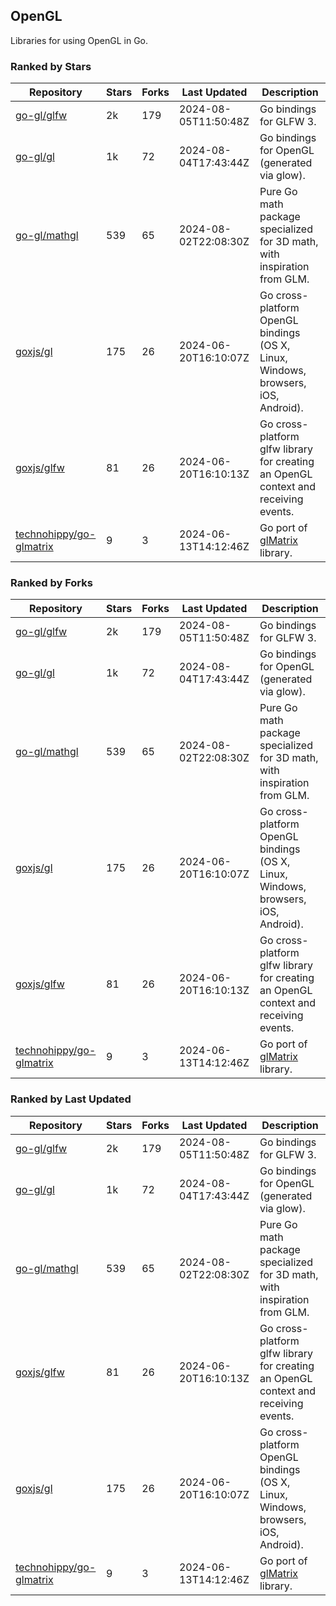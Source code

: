 ## OpenGL

Libraries for using OpenGL in Go.

### Ranked by Stars

| Repository | Stars | Forks | Last Updated | Description | 
|------------|-------|-------|--------------|-------------|
| [go-gl/glfw](https://github.com/go-gl/glfw) | 2k | 179 | 2024-08-05T11:50:48Z |  Go bindings for GLFW 3. |
| [go-gl/gl](https://github.com/go-gl/gl) | 1k | 72 | 2024-08-04T17:43:44Z |  Go bindings for OpenGL (generated via glow). |
| [go-gl/mathgl](https://github.com/go-gl/mathgl) | 539 | 65 | 2024-08-02T22:08:30Z |  Pure Go math package specialized for 3D math, with inspiration from GLM. |
| [goxjs/gl](https://github.com/goxjs/gl) | 175 | 26 | 2024-06-20T16:10:07Z |  Go cross-platform OpenGL bindings (OS X, Linux, Windows, browsers, iOS, Android). |
| [goxjs/glfw](https://github.com/goxjs/glfw) | 81 | 26 | 2024-06-20T16:10:13Z |  Go cross-platform glfw library for creating an OpenGL context and receiving events. |
| [technohippy/go-glmatrix](https://github.com/technohippy/go-glmatrix) | 9 | 3 | 2024-06-13T14:12:46Z |  Go port of [glMatrix](https://glmatrix.net/) library. |

### Ranked by Forks

| Repository | Stars | Forks | Last Updated | Description | 
|------------|-------|-------|--------------|-------------|
| [go-gl/glfw](https://github.com/go-gl/glfw) | 2k | 179 | 2024-08-05T11:50:48Z |  Go bindings for GLFW 3. |
| [go-gl/gl](https://github.com/go-gl/gl) | 1k | 72 | 2024-08-04T17:43:44Z |  Go bindings for OpenGL (generated via glow). |
| [go-gl/mathgl](https://github.com/go-gl/mathgl) | 539 | 65 | 2024-08-02T22:08:30Z |  Pure Go math package specialized for 3D math, with inspiration from GLM. |
| [goxjs/gl](https://github.com/goxjs/gl) | 175 | 26 | 2024-06-20T16:10:07Z |  Go cross-platform OpenGL bindings (OS X, Linux, Windows, browsers, iOS, Android). |
| [goxjs/glfw](https://github.com/goxjs/glfw) | 81 | 26 | 2024-06-20T16:10:13Z |  Go cross-platform glfw library for creating an OpenGL context and receiving events. |
| [technohippy/go-glmatrix](https://github.com/technohippy/go-glmatrix) | 9 | 3 | 2024-06-13T14:12:46Z |  Go port of [glMatrix](https://glmatrix.net/) library. |

### Ranked by Last Updated

| Repository | Stars | Forks | Last Updated | Description | 
|------------|-------|-------|--------------|-------------|
| [go-gl/glfw](https://github.com/go-gl/glfw) | 2k | 179 | 2024-08-05T11:50:48Z |  Go bindings for GLFW 3. |
| [go-gl/gl](https://github.com/go-gl/gl) | 1k | 72 | 2024-08-04T17:43:44Z |  Go bindings for OpenGL (generated via glow). |
| [go-gl/mathgl](https://github.com/go-gl/mathgl) | 539 | 65 | 2024-08-02T22:08:30Z |  Pure Go math package specialized for 3D math, with inspiration from GLM. |
| [goxjs/glfw](https://github.com/goxjs/glfw) | 81 | 26 | 2024-06-20T16:10:13Z |  Go cross-platform glfw library for creating an OpenGL context and receiving events. |
| [goxjs/gl](https://github.com/goxjs/gl) | 175 | 26 | 2024-06-20T16:10:07Z |  Go cross-platform OpenGL bindings (OS X, Linux, Windows, browsers, iOS, Android). |
| [technohippy/go-glmatrix](https://github.com/technohippy/go-glmatrix) | 9 | 3 | 2024-06-13T14:12:46Z |  Go port of [glMatrix](https://glmatrix.net/) library. |


